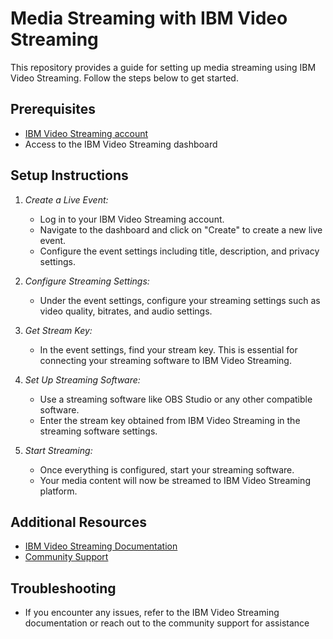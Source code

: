 # Media Streaming with IBM Video Streaming

This repository provides a guide for setting up media streaming using IBM Video Streaming. Follow the steps below to get started.

## Prerequisites

- [IBM Video Streaming account](https://www.ibm.com/cloud/video)
- Access to the IBM Video Streaming dashboard

## Setup Instructions

1. *Create a Live Event:*
    - Log in to your IBM Video Streaming account.
    - Navigate to the dashboard and click on "Create" to create a new live event.
    - Configure the event settings including title, description, and privacy settings.

2. *Configure Streaming Settings:*
    - Under the event settings, configure your streaming settings such as video quality, bitrates, and audio settings.

3. *Get Stream Key:*
    - In the event settings, find your stream key. This is essential for connecting your streaming software to IBM Video Streaming.

4. *Set Up Streaming Software:*
    - Use a streaming software like OBS Studio or any other compatible software.
    - Enter the stream key obtained from IBM Video Streaming in the streaming software settings.

5. *Start Streaming:*
    - Once everything is configured, start your streaming software.
    - Your media content will now be streamed to IBM Video Streaming platform.

## Additional Resources

- [IBM Video Streaming Documentation](https://www.ibm.com/cloud/video/documentation)
- [Community Support](https://www.ibm.com/cloud/support)

## Troubleshooting

- If you encounter any issues, refer to the IBM Video Streaming documentation or reach out to the community support for assistance

